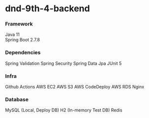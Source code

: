 # dnd-9th-4-backend


### Framework

Java 11 <br>
Spring Boot 2.7.8

### Dependencies

Spring Validation
Spring Security
Spring Data Jpa
JUnit 5

### Infra

Github Actions
AWS EC2
AWS S3
AWS CodeDeploy
AWS RDS
Nginx

### Database

MySQL (Local, Deploy DB)
H2 (In-memory Test DB)
Redis
